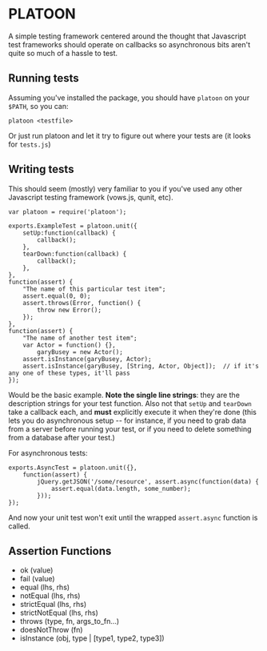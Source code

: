 PLATOON
===========================

A simple testing framework centered around the thought that Javascript test frameworks should operate on callbacks
so asynchronous bits aren't quite so much of a hassle to test.

Running tests
---------------------------
Assuming you've installed the package, you should have `platoon` on your `$PATH`, so you can:

    platoon <testfile>

Or just run platoon and let it try to figure out where your tests are (it looks for `tests.js`)

Writing tests
---------------------------
This should seem (mostly) very familiar to you if you've used any other Javascript testing framework (vows.js, qunit, etc).

    var platoon = require('platoon');

    exports.ExampleTest = platoon.unit({
        setUp:function(callback) {
            callback();
        },
        tearDown:function(callback) {
            callback();
        },
    },
    function(assert) {
        "The name of this particular test item";
        assert.equal(0, 0);
        assert.throws(Error, function() {
            throw new Error();
        });
    },
    function(assert) {
        "The name of another test item";
        var Actor = function() {},
            garyBusey = new Actor();
        assert.isInstance(garyBusey, Actor);
        assert.isInstance(garyBusey, [String, Actor, Object]);  // if it's any one of these types, it'll pass
    });


Would be the basic example. **Note the single line strings**: they are the description strings for your test function. Also not that `setUp` and `tearDown` take a callback each, and **must** explicitly execute it when they're done (this lets you do asynchronous setup -- for instance, if you need to grab data from a server before running your test, or if you need to delete something from a database after your test.)

For asynchronous tests:

    exports.AsyncTest = platoon.unit({},
        function(assert) {
            jQuery.getJSON('/some/resource', assert.async(function(data) { 
                assert.equal(data.length, some_number);
            }));
    });

And now your unit test won't exit until the wrapped `assert.async` function is called.

Assertion Functions
-------------------

* ok (value)
* fail (value)
* equal (lhs, rhs)
* notEqual (lhs, rhs)
* strictEqual (lhs, rhs)
* strictNotEqual (lhs, rhs)
* throws (type, fn, args_to_fn...)
* doesNotThrow (fn)
* isInstance (obj, type | [type1, type2, type3])




